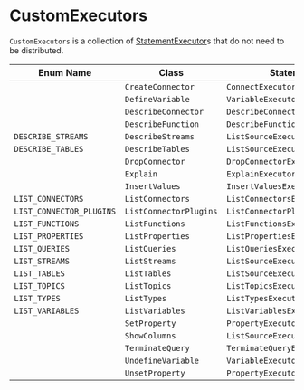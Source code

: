 # CustomExecutors

`CustomExecutors` is a collection of [StatementExecutor](StatementExecutor.md)s that do not need to be distributed.

<span id="EXECUTOR_MAP">

Enum Name | Class | StatementExecutor
----------|-------|---------
                  | `CreateConnector` | `ConnectExecutor::execute`
                  | `DefineVariable` | `VariableExecutor::set`
                  | `DescribeConnector` | `DescribeConnectorExecutor::execute`
                  | `DescribeFunction` | `DescribeFunctionExecutor::execute`
 `DESCRIBE_STREAMS` | `DescribeStreams` | `ListSourceExecutor::describeStreams`
 `DESCRIBE_TABLES` | `DescribeTables` | `ListSourceExecutor::describeTables`
                  | `DropConnector` | `DropConnectorExecutor::execute`
                  | `Explain` | `ExplainExecutor::execute`
                  | `InsertValues` | `InsertValuesExecutor::execute`
 `LIST_CONNECTORS` | `ListConnectors` | `ListConnectorsExecutor::execute`
 `LIST_CONNECTOR_PLUGINS` | `ListConnectorPlugins` | `ListConnectorPluginsExecutor::execute`
 `LIST_FUNCTIONS` | `ListFunctions` | `ListFunctionsExecutor::execute`
 `LIST_PROPERTIES` | `ListProperties` | `ListPropertiesExecutor::execute`
 `LIST_QUERIES` | `ListQueries` | `ListQueriesExecutor::execute`
 `LIST_STREAMS` | `ListStreams` | `ListSourceExecutor::streams`
 `LIST_TABLES` | `ListTables` | `ListSourceExecutor::tables`
 `LIST_TOPICS` | `ListTopics` | `ListTopicsExecutor::execute`
 `LIST_TYPES` | `ListTypes` | `ListTypesExecutor::execute`
 `LIST_VARIABLES` | `ListVariables` | `ListVariablesExecutor::execute`
                  | `SetProperty` | `PropertyExecutor::set`
                  | `ShowColumns` | `ListSourceExecutor::columns`
                  | `TerminateQuery` | `TerminateQueryExecutor::execute`
                  | `UndefineVariable` | `VariableExecutor::unset`
                  | `UnsetProperty` | `PropertyExecutor::unset`
